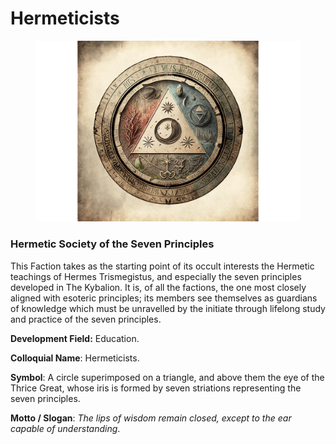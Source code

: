 # Hermeticists

<figure><img src="../../../.gitbook/assets/Factions - Hermeticists (1).png" alt=""><figcaption></figcaption></figure>

### Hermetic Society of the Seven Principles

This Faction takes as the starting point of its occult interests the Hermetic teachings of Hermes Trismegistus, and especially the seven principles developed in The Kybalion. It is, of all the factions, the one most closely aligned with esoteric principles; its members see themselves as guardians of knowledge which must be unravelled by the initiate through lifelong study and practice of the seven principles.

**Development Field:** Education.

**Colloquial Name**: Hermeticists.

**Symbol**: A circle superimposed on a triangle, and above them the eye of the Thrice Great, whose iris is formed by seven striations representing the seven principles.&#x20;

**Motto / Slogan**: _The lips of wisdom remain closed, except to the ear capable of understanding_.

